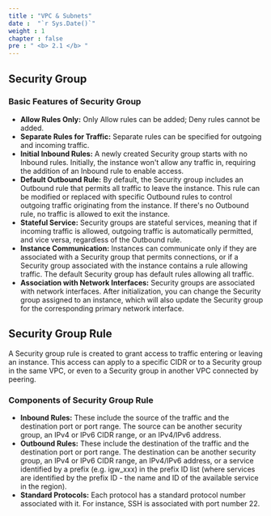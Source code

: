 ```yaml
---
title : "VPC & Subnets"
date :  "`r Sys.Date()`" 
weight : 1
chapter : false
pre : " <b> 2.1 </b> "
---
```


## Security Group

### Basic Features of Security Group

- **Allow Rules Only:** Only Allow rules can be added; Deny rules cannot be added.
- **Separate Rules for Traffic:** Separate rules can be specified for outgoing and incoming traffic.
- **Initial Inbound Rules:** A newly created Security group starts with no Inbound rules. Initially, the instance won't allow any traffic in, requiring the addition of an Inbound rule to enable access.
- **Default Outbound Rule:** By default, the Security group includes an Outbound rule that permits all traffic to leave the instance. This rule can be modified or replaced with specific Outbound rules to control outgoing traffic originating from the instance. If there's no Outbound rule, no traffic is allowed to exit the instance.
- **Stateful Service:** Security groups are stateful services, meaning that if incoming traffic is allowed, outgoing traffic is automatically permitted, and vice versa, regardless of the Outbound rule.
- **Instance Communication:** Instances can communicate only if they are associated with a Security group that permits connections, or if a Security group associated with the instance contains a rule allowing traffic. The default Security group has default rules allowing all traffic.
- **Association with Network Interfaces:** Security groups are associated with network interfaces. After initialization, you can change the Security group assigned to an instance, which will also update the Security group for the corresponding primary network interface.

## Security Group Rule

A Security group rule is created to grant access to traffic entering or leaving an instance. This access can apply to a specific CIDR or to a Security group in the same VPC, or even to a Security group in another VPC connected by peering.

### Components of Security Group Rule

- **Inbound Rules:** These include the source of the traffic and the destination port or port range. The source can be another security group, an IPv4 or IPv6 CIDR range, or an IPv4/IPv6 address.
- **Outbound Rules:** These include the destination of the traffic and the destination port or port range. The destination can be another security group, an IPv4 or IPv6 CIDR range, an IPv4/IPv6 address, or a service identified by a prefix (e.g. igw_xxx) in the prefix ID list (where services are identified by the prefix ID - the name and ID of the available service in the region).
- **Standard Protocols:** Each protocol has a standard protocol number associated with it. For instance, SSH is associated with port number 22.
